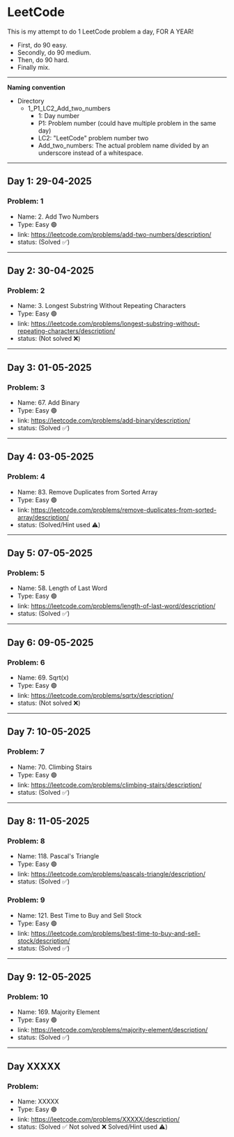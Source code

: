 # LeetCode

This is my attempt to do 1 LeetCode problem a day, FOR A YEAR!
- First, do 90 easy.
- Secondly, do 90 medium.
- Then, do 90 hard.
- Finally mix.

___
**Naming convention**
- Directory
    - 1_P1_LC2_Add_two_numbers
        - 1: Day number
        - P1: Problem number (could have multiple problem in the same day)
        - LC2: "LeetCode" problem number two
        - Add_two_numbers: The actual problem name divided by an underscore instead of a whitespace.
___
## Day 1: 29-04-2025
### Problem: 1

- Name: 2. Add Two Numbers
- Type: Easy 🟢
- link: https://leetcode.com/problems/add-two-numbers/description/
- status: (Solved ✅)
___
## Day 2: 30-04-2025
### Problem: 2

- Name: 3. Longest Substring Without Repeating Characters
- Type: Easy 🟢
- link: https://leetcode.com/problems/longest-substring-without-repeating-characters/description/
- status: (Not solved ❌)
___
## Day 3: 01-05-2025
### Problem: 3

- Name: 67. Add Binary
- Type: Easy 🟢
- link: https://leetcode.com/problems/add-binary/description/
- status: (Solved ✅)
___
## Day 4: 03-05-2025
### Problem: 4

- Name: 83. Remove Duplicates from Sorted Array
- Type: Easy 🟢
- link: https://leetcode.com/problems/remove-duplicates-from-sorted-array/description/
- status: (Solved/Hint used ⚠️)
___
## Day 5: 07-05-2025
### Problem: 5

- Name: 58. Length of Last Word
- Type: Easy 🟢
- link: https://leetcode.com/problems/length-of-last-word/description/
- status: (Solved ✅)
___
## Day 6: 09-05-2025
### Problem: 6

- Name: 69. Sqrt(x)
- Type: Easy 🟢
- link: https://leetcode.com/problems/sqrtx/description/
- status: (Not solved ❌)
___
## Day 7: 10-05-2025
### Problem: 7

- Name: 70. Climbing Stairs
- Type: Easy 🟢
- link: https://leetcode.com/problems/climbing-stairs/description/
- status: (Solved ✅)
___
## Day 8: 11-05-2025
### Problem: 8
- Name: 118. Pascal's Triangle
- Type: Easy 🟢
- link: https://leetcode.com/problems/pascals-triangle/description/
- status: (Solved ✅)

### Problem: 9
- Name: 121. Best Time to Buy and Sell Stock
- Type: Easy 🟢
- link: https://leetcode.com/problems/best-time-to-buy-and-sell-stock/description/
- status: (Solved ✅)

___
## Day 9: 12-05-2025
### Problem: 10

- Name: 169. Majority Element
- Type: Easy 🟢
- link: https://leetcode.com/problems/majority-element/description/
- status: (Solved ✅)
___
## Day XXXXX
### Problem: 

- Name: XXXXX
- Type: Easy 🟢
- link: https://leetcode.com/problems/XXXXX/description/
- status: (Solved ✅ Not solved ❌ Solved/Hint used ⚠️)
